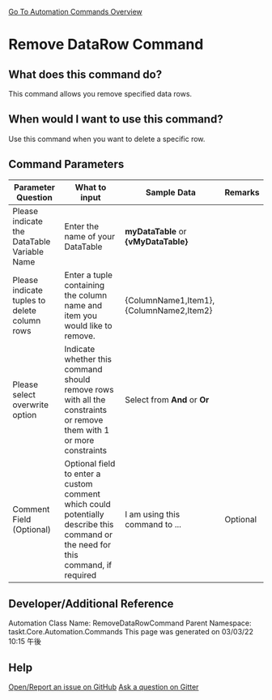 <!--TITLE: Remove DataRow Command -->
<!-- SUBTITLE: a command in the DataTable Commands group. -->
[Go To Automation Commands Overview](/automation-commands.md)


# Remove DataRow Command


## What does this command do?
This command allows you remove specified data rows.


## When would I want to use this command?
Use this command when you want to delete a specific row.


## Command Parameters
| Parameter Question   	| What to input  	|  Sample Data 	| Remarks  	|
| ---                    | ---               | ---           | ---       |
|Please indicate the DataTable Variable Name|Enter the name of your DataTable|**myDataTable** or **{vMyDataTable}**||
|Please indicate tuples to delete column rows|Enter a tuple containing the column name and item you would like to remove.|{ColumnName1,Item1},{ColumnName2,Item2}||
|Please select overwrite option|Indicate whether this command should remove rows with all the constraints or remove them with 1 or more constraints|Select from **And** or **Or**||
|Comment Field (Optional)|Optional field to enter a custom comment which could potentially describe this command or the need for this command, if required|I am using this command to ...|Optional|










## Developer/Additional Reference
Automation Class Name: RemoveDataRowCommand
Parent Namespace: taskt.Core.Automation.Commands
This page was generated on 03/03/22 10:15 午後


## Help
[Open/Report an issue on GitHub](https://github.com/saucepleez/taskt/issues/new)
[Ask a question on Gitter](https://gitter.im/taskt-rpa/Lobby)
